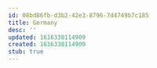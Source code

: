 ```yaml
---
id: 08bd86fb-d3b2-42e3-8796-7d4749b7c185
title: Germany
desc: ''
updated: 1616338114909
created: 1616338114909
stub: true
---
```


